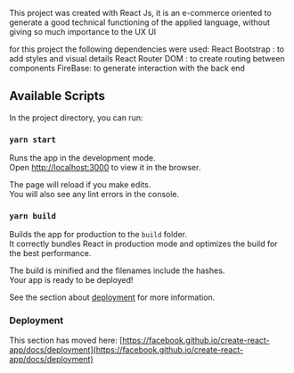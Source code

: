 
This project was created with React Js, it is an e-commerce oriented to generate a good technical functioning of the applied language, without giving so much importance to the UX UI

for this project the following dependencies were used:
React Bootstrap : to add styles and visual details
React Router DOM : to create routing between components
FireBase: to generate interaction with the back end

## Available Scripts

In the project directory, you can run:

### `yarn start`

Runs the app in the development mode.\
Open [http://localhost:3000](http://localhost:3000) to view it in the browser.

The page will reload if you make edits.\
You will also see any lint errors in the console.


### `yarn build`

Builds the app for production to the `build` folder.\
It correctly bundles React in production mode and optimizes the build for the best performance.

The build is minified and the filenames include the hashes.\
Your app is ready to be deployed!

See the section about [deployment](https://facebook.github.io/create-react-app/docs/deployment) for more information.



### Deployment

This section has moved here: [https://facebook.github.io/create-react-app/docs/deployment](https://facebook.github.io/create-react-app/docs/deployment)


